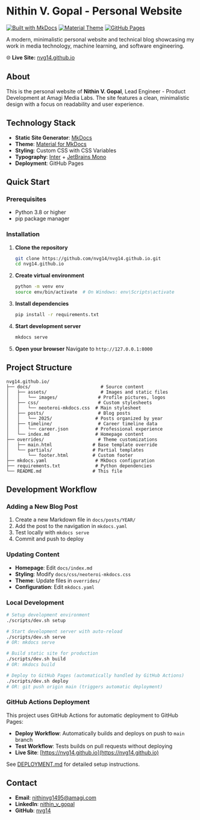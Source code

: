 # Nithin V. Gopal - Personal Website

[![Built with MkDocs](https://img.shields.io/badge/Built%20with-MkDocs-blue)](https://www.mkdocs.org/)
[![Material Theme](https://img.shields.io/badge/Theme-Material-green)](https://squidfunk.github.io/mkdocs-material/)
[![GitHub Pages](https://img.shields.io/badge/Deployed%20on-GitHub%20Pages-orange)](https://nvg14.github.io/)

A modern, minimalistic personal website and technical blog showcasing my work in media technology, machine learning, and software engineering.

🌐 **Live Site:** [nvg14.github.io](https://nvg14.github.io)

## About

This is the personal website of **Nithin V. Gopal**, Lead Engineer - Product Development at Amagi Media Labs. The site features a clean, minimalistic design with a focus on readability and user experience.

## Technology Stack

- **Static Site Generator**: [MkDocs](https://www.mkdocs.org/)
- **Theme**: [Material for MkDocs](https://squidfunk.github.io/mkdocs-material/)
- **Styling**: Custom CSS with CSS Variables
- **Typography**: [Inter](https://rsms.me/inter/) + [JetBrains Mono](https://www.jetbrains.com/lp/mono/)
- **Deployment**: GitHub Pages

## Quick Start

### Prerequisites

- Python 3.8 or higher
- pip package manager

### Installation

1. **Clone the repository**
   ```bash
   git clone https://github.com/nvg14/nvg14.github.io.git
   cd nvg14.github.io
   ```

2. **Create virtual environment**
   ```bash
   python -m venv env
   source env/bin/activate  # On Windows: env\Scripts\activate
   ```

3. **Install dependencies**
   ```bash
   pip install -r requirements.txt
   ```

4. **Start development server**
   ```bash
   mkdocs serve
   ```

5. **Open your browser**
   Navigate to `http://127.0.0.1:8000`

## Project Structure

```
nvg14.github.io/
├── docs/                          # Source content
│   ├── assets/                    # Images and static files
│   │   └── images/               # Profile pictures, logos
│   ├── css/                      # Custom stylesheets
│   │   └── neoteroi-mkdocs.css  # Main stylesheet
│   ├── posts/                    # Blog posts
│   │   └── 2025/                # Posts organized by year
│   ├── timeline/                 # Career timeline data
│   │   └── career.json          # Professional experience
│   └── index.md                 # Homepage content
├── overrides/                    # Theme customizations
│   ├── main.html               # Base template override
│   └── partials/               # Partial templates
│       └── footer.html         # Custom footer
├── mkdocs.yaml                  # MkDocs configuration
├── requirements.txt             # Python dependencies
└── README.md                   # This file
```

## Development Workflow

### Adding a New Blog Post

1. Create a new Markdown file in `docs/posts/YEAR/`
2. Add the post to the navigation in `mkdocs.yaml`
3. Test locally with `mkdocs serve`
4. Commit and push to deploy

### Updating Content

- **Homepage**: Edit `docs/index.md`
- **Styling**: Modify `docs/css/neoteroi-mkdocs.css`
- **Theme**: Update files in `overrides/`
- **Configuration**: Edit `mkdocs.yaml`

### Local Development

```bash
# Setup development environment
./scripts/dev.sh setup

# Start development server with auto-reload
./scripts/dev.sh serve
# OR: mkdocs serve

# Build static site for production
./scripts/dev.sh build
# OR: mkdocs build

# Deploy to GitHub Pages (automatically handled by GitHub Actions)
./scripts/dev.sh deploy
# OR: git push origin main (triggers automatic deployment)
```

### GitHub Actions Deployment

This project uses GitHub Actions for automatic deployment to GitHub Pages:

- **Deploy Workflow**: Automatically builds and deploys on push to `main` branch
- **Test Workflow**: Tests builds on pull requests without deploying
- **Live Site**: [https://nvg14.github.io](https://nvg14.github.io)

See [DEPLOYMENT.md](docs/DEPLOYMENT.md) for detailed setup instructions.

## Contact

- **Email**: [nithinvg1495@amagi.com](mailto:nithinvg1495@amagi.com)
- **LinkedIn**: [nithin_v_gopal](http://linkedin.com/nithin_v_gopal)
- **GitHub**: [nvg14](https://github.com/nvg14)